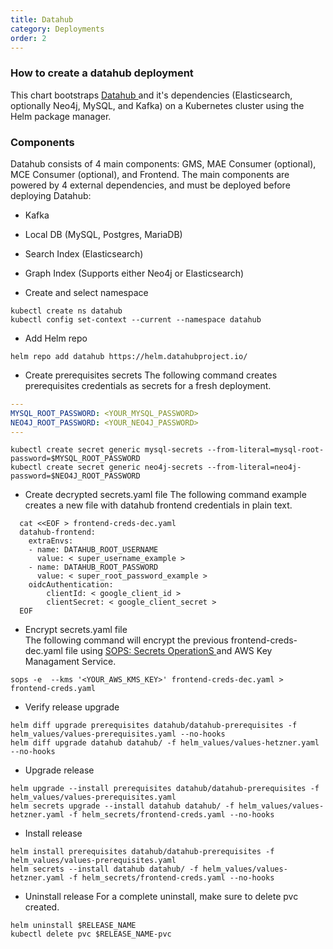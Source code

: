 ```yaml
---
title: Datahub
category: Deployments
order: 2
---
```


### How to create a datahub deployment
This chart bootstraps <a href="https://github.com/acryldata/datahub-helm" target="_blank"> Datahub </a> and it's dependencies (Elasticsearch, optionally Neo4j, MySQL, and Kafka) on a Kubernetes cluster using the Helm package manager. 

### Components
Datahub consists of 4 main components: GMS, MAE Consumer (optional), MCE Consumer (optional), and Frontend. The main components are powered by 4 external dependencies, and must be deployed before deploying Datahub:

* Kafka
* Local DB (MySQL, Postgres, MariaDB)
* Search Index (Elasticsearch)
* Graph Index (Supports either Neo4j or Elasticsearch)
 
* Create and select namespace
```
kubectl create ns datahub
kubectl config set-context --current --namespace datahub
```
  
* Add Helm repo
``` 
helm repo add datahub https://helm.datahubproject.io/ 
```

* Create prerequisites secrets
The following command creates prerequisites credentials as secrets for a fresh deployment. 
```yaml
---
MYSQL_ROOT_PASSWORD: <YOUR_MYSQL_PASSWORD>
NEO4J_ROOT_PASSWORD: <YOUR_NEO4J_PASSWORD>
---
```
``` 
kubectl create secret generic mysql-secrets --from-literal=mysql-root-password=$MYSQL_ROOT_PASSWORD
kubectl create secret generic neo4j-secrets --from-literal=neo4j-password=$NEO4J_ROOT_PASSWORD
```

* Create decrypted secrets.yaml file
The following command example creates a new file with datahub frontend credentials in plain text.
```
  cat <<EOF > frontend-creds-dec.yaml
  datahub-frontend:
    extraEnvs:
    - name: DATAHUB_ROOT_USERNAME
      value: < super_username_example >
    - name: DATAHUB_ROOT_PASSWORD
      value: < super_root_password_example >
    oidcAuthentication:
        clientId: < google_client_id >
        clientSecret: < google_client_secret >
  EOF
```

* Encrypt secrets.yaml file   
The following command will encrypt the previous frontend-creds-dec.yaml file using <a href="https://github.com/mozilla/sops" target="_blank"> SOPS: Secrets OperationS </a> and AWS Key Managament Service.
``` 
sops -e  --kms '<YOUR_AWS_KMS_KEY>' frontend-creds-dec.yaml > frontend-creds.yaml 
```

* Verify release upgrade
``` 
helm diff upgrade prerequisites datahub/datahub-prerequisites -f helm_values/values-prerequisites.yaml --no-hooks
helm diff upgrade datahub datahub/ -f helm_values/values-hetzner.yaml --no-hooks
```

* Upgrade release
``` 
helm upgrade --install prerequisites datahub/datahub-prerequisites -f helm_values/values-prerequisites.yaml
helm secrets upgrade --install datahub datahub/ -f helm_values/values-hetzner.yaml -f helm_secrets/frontend-creds.yaml --no-hooks
```
  
* Install release 
```
helm install prerequisites datahub/datahub-prerequisites -f helm_values/values-prerequisites.yaml
helm secrets --install datahub datahub/ -f helm_values/values-hetzner.yaml -f helm_secrets/frontend-creds.yaml --no-hooks
```

* Uninstall release
For a complete uninstall, make sure to delete pvc created.
``` 
helm uninstall $RELEASE_NAME
kubectl delete pvc $RELEASE_NAME-pvc
```